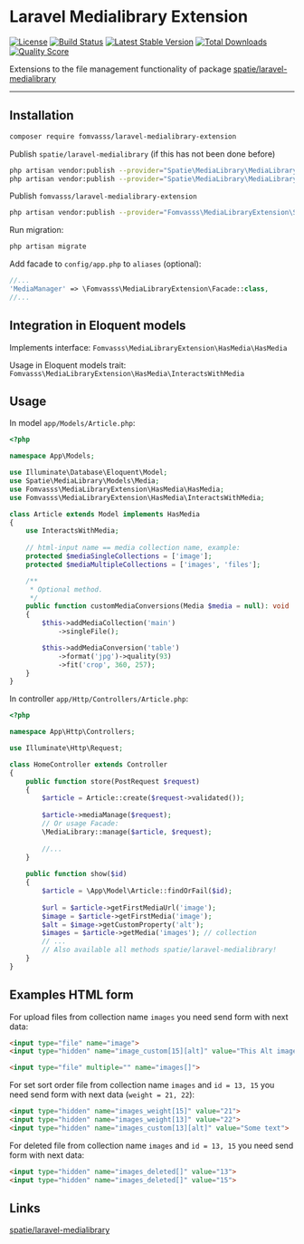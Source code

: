 # Laravel Medialibrary Extension

[![License](https://img.shields.io/packagist/l/fomvasss/laravel-medialibrary-extension.svg?style=for-the-badge)](https://packagist.org/packages/fomvasss/laravel-medialibrary-extension)
[![Build Status](https://img.shields.io/github/stars/fomvasss/laravel-medialibrary-extension.svg?style=for-the-badge)](https://github.com/fomvasss/laravel-medialibrary-extension)
[![Latest Stable Version](https://img.shields.io/packagist/v/fomvasss/laravel-medialibrary-extension.svg?style=for-the-badge)](https://packagist.org/packages/fomvasss/laravel-medialibrary-extension)
[![Total Downloads](https://img.shields.io/packagist/dt/fomvasss/laravel-medialibrary-extension.svg?style=for-the-badge)](https://packagist.org/packages/fomvasss/laravel-medialibrary-extension)
[![Quality Score](https://img.shields.io/scrutinizer/g/fomvasss/laravel-medialibrary-extension.svg?style=for-the-badge)](https://scrutinizer-ci.com/g/fomvasss/laravel-medialibrary-extension)

Extensions to the file management functionality of package [spatie/laravel-medialibrary](https://github.com/spatie/laravel-medialibrary)

----------

## Installation

```bash
composer require fomvasss/laravel-medialibrary-extension
```

Publish `spatie/laravel-medialibrary` (if this has not been done before)
```bash
php artisan vendor:publish --provider="Spatie\MediaLibrary\MediaLibraryServiceProvider" --tag="medialibrary-migrations"
php artisan vendor:publish --provider="Spatie\MediaLibrary\MediaLibraryServiceProvider" --tag="medialibrary-config"
```

Publish `fomvasss/laravel-medialibrary-extension`
```bash
php artisan vendor:publish --provider="Fomvasss\MediaLibraryExtension\ServiceProvider"
```

Run migration:
```bash
php artisan migrate
```

Add facade to `config/app.php` to `aliases` (optional):

```php
//...
'MediaManager' => \Fomvasss\MediaLibraryExtension\Facade::class,
//...
```

## Integration in Eloquent models

Implements interface:
 ```Fomvasss\MediaLibraryExtension\HasMedia\HasMedia```

Usage in Eloquent models trait:
```Fomvasss\MediaLibraryExtension\HasMedia\InteractsWithMedia```

## Usage

In model `app/Models/Article.php`:

```php
<?php

namespace App\Models;

use Illuminate\Database\Eloquent\Model;
use Spatie\MediaLibrary\Models\Media;
use Fomvasss\MediaLibraryExtension\HasMedia\HasMedia;
use Fomvasss\MediaLibraryExtension\HasMedia\InteractsWithMedia;

class Article extends Model implements HasMedia
{
    use InteractsWithMedia;
    
    // html-input name == media collection name, example:
    protected $mediaSingleCollections = ['image']; 
    protected $mediaMultipleCollections = ['images', 'files'];

    /**
     * Optional method.
     */
    public function customMediaConversions(Media $media = null): void
    {
        $this->addMediaCollection('main')
            ->singleFile();

        $this->addMediaConversion('table')
            ->format('jpg')->quality(93)
            ->fit('crop', 360, 257);
    }
}
```

In controller `app/Http/Controllers/Article.php`:

```php
<?php 

namespace App\Http\Controllers;

use Illuminate\Http\Request;

class HomeController extends Controller 
{
    public function store(PostRequest $request)
    {
        $article = Article::create($request->validated());
    
        $article->mediaManage($request);
        // Or usage Facade:
        \MediaLibrary::manage($article, $request);
        
        //...
    }
    
    public function show($id)
    {
        $article = \App\Model\Article::findOrFail($id);
        
        $url = $article->getFirstMediaUrl('image');
        $image = $article->getFirstMedia('image');
        $alt = $image->getCustomProperty('alt');
        $images = $article->getMedia('images'); // collection
        // ...
        // Also available all methods spatie/laravel-medialibrary!
    }   
}
```

## Examples HTML form

For upload files from collection name `images` you need send form with next data:
```html
<input type="file" name="image">
<input type="hidden" name="image_custom[15][alt]" value="This Alt image text">

<input type="file" multiple="" name="images[]">
```

For set sort order file from collection name `images` and `id = 13, 15` you need send form with next data (`weight = 21, 22`):
```html
<input type="hidden" name="images_weight[15]" value="21">
<input type="hidden" name="images_weight[13]" value="22">
<input type="hidden" name="images_custom[13][alt]" value="Some text">
```

For deleted file from collection name `images` and `id = 13, 15` you need send form with next data:
```html
<input type="hidden" name="images_deleted[]" value="13">
<input type="hidden" name="images_deleted[]" value="15">
```

## Links

[spatie/laravel-medialibrary](https://github.com/spatie/laravel-medialibrary)

